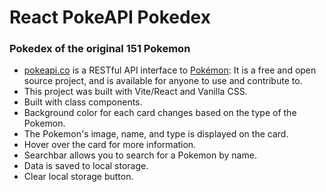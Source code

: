 # React PokeAPI Pokedex
### Pokedex of the original 151 Pokemon
- [pokeapi.co](http://pokeapi.co) is a RESTful API interface to [Pokémon](http://pokemon.com): It is a free and open source project, and is available for anyone to use and contribute to.
- This project was built with Vite/React and Vanilla CSS.
- Built with class components.
- Background color for each card changes based on the type of the Pokemon.
- The Pokemon's image, name, and type is displayed on the card.
- Hover over the card for more information.
- Searchbar allows you to search for a Pokemon by name.
- Data is saved to local storage.
- Clear local storage button.


